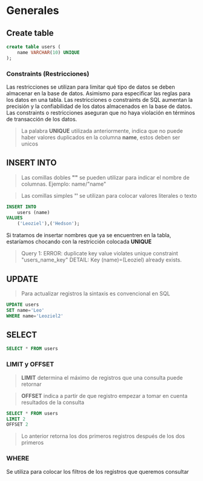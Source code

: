# Generales

## Create table
```sql
create table users (
    name VARCHAR(10) UNIQUE
);
```

### Constraints (Restricciones)

Las restricciones se utilizan para limitar qué tipo de datos se deben almacenar en la base de datos. Asimismo para especificar las reglas para los datos en una tabla. Las restricciones o constraints de SQL aumentan la precisión y la confiabilidad de los datos almacenados en la base de datos. Las constraints o restricciones aseguran que no haya violación en términos de transacción de los datos.

> La palabra **UNIQUE** utilizada anteriormente, indica que no puede haber valores duplicados en la columna **name**, estos deben ser unicos

## INSERT INTO

> Las comillas dobles **""** se pueden utilizar para indicar el nombre de columnas. Ejemplo: name/"name" 

> Las comillas simples **''** se utilizan para colocar valores literales o texto

```sql
INSERT INTO
    users (name)
VALUES
    ('Leoziel'),('Hedson'); 
```

Si tratamos de insertar nombres que ya se encuentren en la tabla, estaríamos chocando con la restricción colocada **UNIQUE**

> Query 1: ERROR:  duplicate key value violates unique constraint "users_name_key" DETAIL:  Key (name)=(Leoziel) already exists.

## UPDATE

> Para actualizar registros la sintaxis es convencional en SQL

```sql
UPDATE users
SET name='Leo'
WHERE name='Leoziel2'
```

## SELECT

```sql
SELECT * FROM users
```

### LIMIT y OFFSET

> **LIMIT** determina el máximo de registros que una consulta puede retornar

> **OFFSET** indica a partir de que registro empezar a tomar en cuenta resultados de la consulta

```sql
SELECT * FROM users
LIMIT 2
OFFSET 2
```

> Lo anterior retorna los dos primeros registros después de los dos primeros


### WHERE

Se utiliza para colocar los filtros de los registros que queremos consultar